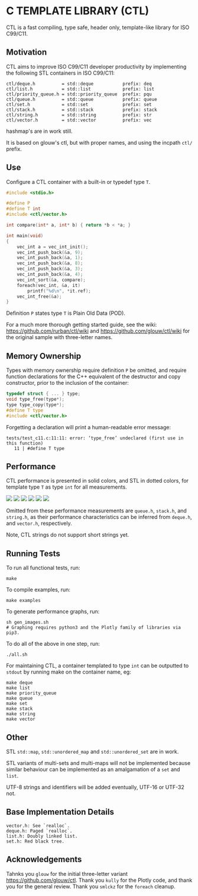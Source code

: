 # C TEMPLATE LIBRARY (CTL)

CTL is a fast compiling, type safe, header only, template-like library for ISO C99/C11.

## Motivation

CTL aims to improve ISO C99/C11 developer productivity by implementing the following
STL containers in ISO C99/C11:

```
ctl/deque.h          = std::deque           prefix: deq
ctl/list.h           = std::list            prefix: list
ctl/priority_queue.h = std::priority_queue  prefix: pqu
ctl/queue.h          = std::queue           prefix: queue
ctl/set.h            = std::set             prefix: set
ctl/stack.h          = std::stack           prefix: stack
ctl/string.h         = std::string          prefix: str
ctl/vector.h         = std::vector          prefix: vec
```
hashmap's are in work still.

It is based on glouw's ctl, but with proper names, and using the incpath `ctl/` prefix.

## Use

Configure a CTL container with a built-in or typedef type `T`.

```C
#include <stdio.h>

#define P
#define T int
#include <ctl/vector.h>

int compare(int* a, int* b) { return *b < *a; }

int main(void)
{
    vec_int a = vec_int_init();
    vec_int_push_back(&a, 9);
    vec_int_push_back(&a, 1);
    vec_int_push_back(&a, 8);
    vec_int_push_back(&a, 3);
    vec_int_push_back(&a, 4);
    vec_int_sort(&a, compare);
    foreach(vec_int, &a, it)
        printf("%d\n", *it.ref);
    vec_int_free(&a);
}
```

Definition `P` states type `T` is Plain Old Data (POD).

For a much more thorough getting started guide,
see the wiki: https://github.com/rurban/ctl/wiki and
https://github.com/glouw/ctl/wiki for the original sample with three-letter names.

## Memory Ownership

Types with memory ownership require definition `P` be omitted, and require
function declarations for the C++ equivalent of the destructor and copy constructor,
prior to the inclusion of the container:

```C
typedef struct { ... } type;
void type_free(type*);
type type_copy(type*);
#define T type
#include <ctl/vector.h>
```

Forgetting a declaration will print a human-readable error message:

```shell
tests/test_c11.c:11:11: error: ‘type_free’ undeclared (first use in this function)
   11 | #define T type
```

## Performance

CTL performance is presented in solid colors, and STL in dotted colors,
for template type `T` as type `int` for all measurements.

![](images/vec.log.png)
![](images/lst.log.png)
![](images/deq.log.png)
![](images/set.log.png)
![](images/pqu.log.png)
![](images/compile.log.png)

Omitted from these performance measurements are `queue.h`, `stack.h`, and `string.h`,
as their performance characteristics can be inferred from `deque.h`, and `vector.h`,
respectively.

Note, CTL strings do not support short strings yet.

## Running Tests

To run all functional tests, run:

```shell
make
```

To compile examples, run:

```shell
make examples
```

To generate performance graphs, run:

```shell
sh gen_images.sh
# Graphing requires python3 and the Plotly family of libraries via pip3.
```

To do all of the above in one step, run:

```shell
./all.sh
```

For maintaining CTL, a container templated to type `int` can be
outputted to `stdout` by running make on the container name, eg:

```shell
make deque
make list
make priority_queue
make queue
make set
make stack
make string
make vector
```

## Other

STL `std::map`, `std::unordered_map` and `std::unordered_set` are in work.

STL variants of multi-sets and multi-maps will not be implemented because
similar behaviour can be implemented as an amalgamation of a `set` and `list`.

UTF-8 strings and identifiers will be added eventually, UTF-16 or UTF-32 not.

## Base Implementation Details

    vector.h: See `realloc`.
    deque.h: Paged `realloc`.
    list.h: Doubly linked list.
    set.h: Red black tree.

## Acknowledgements

Tahnks you `glouw` for the initial three-letter variant https://github.com/glouw/ctl.
Thank you `kully` for the Plotly code, and thank you for the general review.
Thank you `smlckz` for the `foreach` cleanup.
